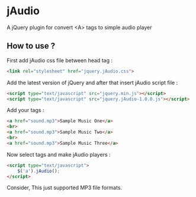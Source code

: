 # jAudio
A jQuery plugin for convert &lt;A> tags to simple audio player


## How to use ?

First add jAudio css file between head tag :

``` html
<link rel="stylesheet" href="jquery.jAudio.css">
```

Add the latest version of jQuery and after that insert jAudio script file :

``` html
<script type="text/javascript" src="jquery.min.js"></script>
<script type="text/javascript" src="jquery.jAudio-1.0.0.js"></script>
```

Add your <a> tags :
  
``` html
<a href="sound.mp3">Sample Music One</a>
<br>
<a href="sound.mp3">Sample Music Two</a>
<br>
<a href="sound.mp3">Sample Music Three</a>
```

Now select <a> tags and make jAudio players :
  
``` html
<script type="text/javascript">
    $('a').jAudio();
</script>
```

Consider, This just supported MP3 file formats.

